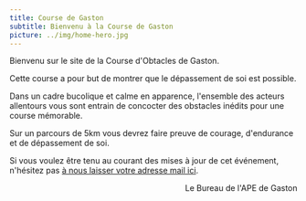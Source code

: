 ```yaml
---
title: Course de Gaston
subtitle: Bienvenu à la Course de Gaston
picture: ../img/home-hero.jpg
---
```


Bienvenu sur le site de la Course d'Obtacles de Gaston.

Cette course a pour but de montrer que le dépassement de soi est possible.

Dans un cadre bucolique et calme en apparence, l'ensemble des acteurs allentours vous sont entrain de concocter des obstacles inédits pour une course mémorable.

Sur un parcours de 5km vous devrez faire preuve de courage, d'endurance et de dépassement de soi.

Si vous voulez être tenu au courant des mises à jour de cet événement, n'hésitez pas [à nous laisser votre adresse mail ici](https://docs.google.com/forms/d/e/1FAIpQLScylqdb_EUzqu84fhhUfIOSD2P11zOECzceKW6zeom1Rs-7uw/viewform?usp=pp_url).

<div style="text-align: right"> Le Bureau de l'APE de Gaston </div>


